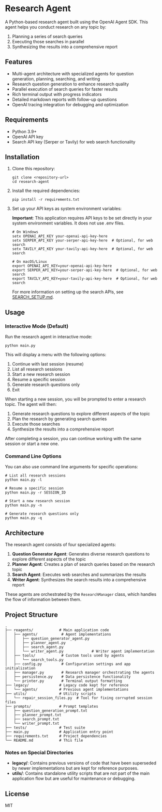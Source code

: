 # Research Agent

A Python-based research agent built using the OpenAI Agent SDK. This agent helps you conduct research on any topic by:

1. Planning a series of search queries
2. Executing those searches in parallel
3. Synthesizing the results into a comprehensive report

## Features

- Multi-agent architecture with specialized agents for question generation, planning, searching, and writing
- Research question generation to enhance research quality
- Parallel execution of search queries for faster results
- Rich terminal output with progress indicators
- Detailed markdown reports with follow-up questions
- OpenAI tracing integration for debugging and optimization

## Requirements

- Python 3.9+
- OpenAI API key
- Search API key (Serper or Tavily) for web search functionality

## Installation

1. Clone this repository:
   ```
   git clone <repository-url>
   cd research-agent
   ```

2. Install the required dependencies:
   ```
   pip install -r requirements.txt
   ```

3. Set up your API keys as system environment variables:

   **Important**: This application requires API keys to be set directly in your system environment variables. It does not use .env files.

   ```
   # On Windows
   setx OPENAI_API_KEY your-openai-api-key-here
   setx SERPER_API_KEY your-serper-api-key-here  # Optional, for web search
   setx TAVILY_API_KEY your-tavily-api-key-here  # Optional, for web search

   # On macOS/Linux
   export OPENAI_API_KEY=your-openai-api-key-here
   export SERPER_API_KEY=your-serper-api-key-here  # Optional, for web search
   export TAVILY_API_KEY=your-tavily-api-key-here  # Optional, for web search
   ```

   For more information on setting up the search APIs, see [SEARCH_SETUP.md](SEARCH_SETUP.md).

## Usage

### Interactive Mode (Default)

Run the research agent in interactive mode:

```
python main.py
```

This will display a menu with the following options:
1. Continue with last session (resume)
2. List all research sessions
3. Start a new research session
4. Resume a specific session
5. Generate research questions only
6. Exit

When starting a new session, you will be prompted to enter a research topic. The agent will then:
1. Generate research questions to explore different aspects of the topic
2. Plan the research by generating search queries
3. Execute those searches
4. Synthesize the results into a comprehensive report

After completing a session, you can continue working with the same session or start a new one.

### Command Line Options

You can also use command line arguments for specific operations:

```
# List all research sessions
python main.py -l

# Resume a specific session
python main.py -r SESSION_ID

# Start a new research session
python main.py -n

# Generate research questions only
python main.py -q
```

## Architecture

The research agent consists of four specialized agents:

1. **Question Generator Agent**: Generates diverse research questions to explore different aspects of the topic
2. **Planner Agent**: Creates a plan of search queries based on the research topic
3. **Search Agent**: Executes web searches and summarizes the results
4. **Writer Agent**: Synthesizes the search results into a comprehensive report

These agents are orchestrated by the `ResearchManager` class, which handles the flow of information between them.

## Project Structure

```
.
├── reagents/            # Main application code
│   ├── agents/           # Agent implementations
│   │   ├── question_generator_agent.py
│   │   ├── planner_agent.py
│   │   ├── search_agent.py
│   │   └── writer_agent.py             # Writer agent implementation
│   ├── tools/            # Custom tools used by agents
│   │   └── search_tools.py
│   ├── config.py         # Configuration settings and app initialization
│   ├── manager.py        # Research manager orchestrating the agents
│   ├── persistence.py    # Data persistence functionality
│   └── printer.py        # Terminal output formatting
├── legacy/              # Legacy code kept for reference
│   └── agents/          # Previous agent implementations
├── utils/               # Utility scripts
│   └── repair_session_files.py  # Tool for fixing corrupted session files
├── prompts/             # Prompt templates
│   ├── question_generation_prompt.txt
│   ├── planner_prompt.txt
│   ├── search_prompt.txt
│   └── writer_prompt.txt
├── tests/               # Test suite
├── main.py              # Application entry point
├── requirements.txt     # Project dependencies
└── README.md            # This file
```

### Notes on Special Directories

- **legacy/**: Contains previous versions of code that have been superseded by newer implementations but are kept for reference purposes.
- **utils/**: Contains standalone utility scripts that are not part of the main application flow but are useful for maintenance or debugging.

## License

MIT
